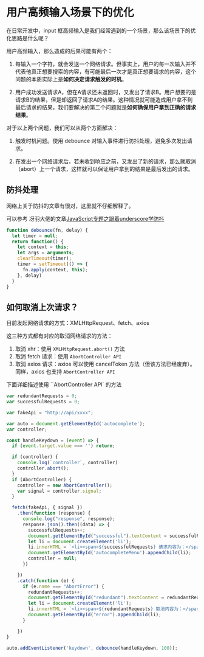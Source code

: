 # 用户高频输入场景下的优化

在日常开发中，input 框高频输入是我们经常遇到的一个场景，那么该场景下的优化思路是什么呢？

用户高频输入，那么造成的后果可能有两个：

1. 每输入一个字符，就会发送一个网络请求。但事实上，用户的每一次输入并不代表他真正想要搜索的内容，有可能最后一次才是真正想要请求的内容，这个问题的本质实际上是**如何决定请求触发的时机**。

2. 用户成功发送请求A，但在A请求还未返回时，又发出了请求B。用户想要的是请求B的结果，但是却返回了请求A的结果。这种情况就可能造成用户拿不到最后请求的结果，我们要解决的第二个问题就是**如何确保用户拿到正确的请求结果**。

对于以上两个问题，我们可以从两个方面解决：

1. 触发时机问题。使用 debounce 对输入事件进行防抖处理，避免多次发出请求。

2. 在发出一个网络请求后，若未收到响应之前，又发出了新的请求，那么就取消（abort）上一个请求，这样就可以保证用户拿到的结果是最后发出的请求。

## 防抖处理

网络上关于防抖的文章有很对，这里就不仔细解释了。

可以参考 冴羽大佬的文章[JavaScript专题之跟着underscore学防抖
](https://juejin.cn/post/6844903480239325191)

```js
function debounce(fn, delay) {
  let timer = null;
  return function() {
    let context = this;
    let args = arguments;
    clearTimeout(timer);
    timer = setTimeout(() => {
      fn.apply(context, this);
    }, delay)
  }
}
```

## 如何取消上次请求？
目前发起网络请求的方式：XMLHttpRequest、fetch、axios

这三种方式都有对应的取消网络请求的方法：
1. 取消 xhr：使用 `XMLHttpRequest.abort()` 方法
2. 取消 fetch 请求：使用 `AbortController API`
3. 取消 axios 请求：axios 可以使用 cancelToken 方法（但该方法已经废弃）。同样，axios 也支持 `AbortController API`

下面详细描述使用 ``AbortController API` 的方法

```js
var redundantRequests = 0;
var successfulRequests = 0;

var fakeApi = "http://api/xxxx";

var auto = document.getElementById('autocomplete');
var controller;

const handleKeydown = (event) => {
  if (event.target.value === '') return;

  if (controller) {
    console.log(`controller`, controller)
    controller.abort();
  }
  if (AbortController) {
    controller = new AbortController();
    var signal = controller.signal;
  }

  fetch(fakeApi, { signal })
    .then(function (response) {
      console.log("response", response);
      response.json().then((data) => {
        successfulRequests++;
        document.getElementById("successful").textContent = successfulRequests + " 请求成功";
        let li = document.createElement('li');
        li.innerHTML = `<li><span>${successfulRequests} 请求内容为：</span>${event.target.value}</li>`;
        document.getElementById('autocompleteMenu').appendChild(li);
        controller = null;
      })

    })
    .catch(function (e) {
      if (e.name === "AbortError") {
        redundantRequests++;
        document.getElementById("redundant").textContent = redundantRequests + " uneccessary requests cancelled";
        let li = document.createElement('li');
        li.innerHTML = `<li><span>${redundantRequests} 取消内容为：</span>${event.target.value}</li>`;
        document.getElementById("error").appendChild(li);
      }

    })
}

auto.addEventListener('keydown', debounce(handleKeydown, 100));
```